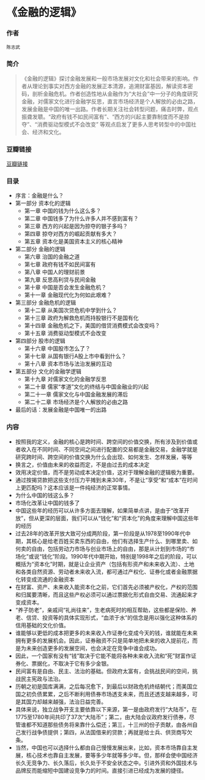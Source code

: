 《金融的逻辑》
=============================

### 作者
    陈志武 

### 简介
> 《金融的逻辑》探讨金融发展和一般市场发展对文化和社会带来的影响。作者从理论到事实对西方金融的发展正本清源，追溯财富基因，解读资本密码，剖析金融危机。作者创造性地从金融作为“大社会”中一分子的角度研究金融，对儒家文化进行金融学反思，直言市场经济是个人解放的必由之路，发展金融是中国的唯一出路。作者长期关注社会转型问题，痛击时弊，观点振聋发聩。“政府有钱不如民间富有”、“西方的兴起主要靠制度而不是掠夺”、“消费驱动型模式不会改变” 等观点启发了更多人思考转型中的中国社会、经济和文化。

### 豆瓣链接
  [豆瓣链接](http://book.douban.com/subject/3891900/)

### 目录
* 序言：金融是什么？
* 第一部分 资本化的逻辑
  - 第一章 中国的钱为什么这么多？
  - 第二章 中国钱多了为什么许多人并不感到富有？
  - 第三章 西方的兴起是因为掠夺的银子多吗？
  - 第四章 掠夺对西方的崛起贡献有多大？
  - 第五章 资本化是美国资本主义的核心精神
* 第二部分 金融的逻辑
  - 第六章 治国的金融之道
  - 第七章 政府有钱不如民间富有
  - 第八章 中国人的理财前景 
  - 第九章 反思高利贷与民间金融
  - 第十章 中国是否会发生金融危机？
  - 第十一章 金融现代化为何如此艰难？
* 第三部分 金融危机的逻辑
  - 第十二章 从美国次贷危机中学到什么？
  - 第十三章 政府为解救危机而持股银行不是国有化
  - 第十四章 金融危机之下，美国的借贷消费模式会改变吗？ 
  - 第十五章 消费驱动型模式不会改变
* 第四部分 股市的逻辑
  - 第十六章 中国股市怎么了？
  - 第十七章 从国有银行A股上市中看到什么？
  - 第十八章 资本市场与法治发展的互动
* 第五部分 文化的金融学逻辑
  - 第十九章 对儒家文化的金融学反思 
  - 第二十章 儒家“孝道”文化的终结与中国金融业的兴起
  - 第二十一章 儒家文化与中国金融发展的滞后
  - 第二十二章 市场经济是个人解放的必由之路
* 最后的话：发展金融是中国唯一的出路

### 内容 

* 按照我的定义，金融的核心是跨时间、跨空间的价值交换，所有涉及到价值或者收入在不同时间、不同空间之间进行配置的交易都是金融交易，金融学就是研究跨时间、跨空间的价值交换为什么会出现、如何发生、怎样发展，等等
* 换言之，价值由未来的收益而定，不是由过去的成本决定
* 效用决定价值，而不是劳动成本决定价值，这对于理解金融的逻辑极为重要。
* 通过按揭贷款把这些支付压力平摊到未来30年，不是让“享受”和“成本”在时间上更匹配吗？这本应该是一件纯经济的正常事情。
* 为什么中国的钱这么多？
* 市场化改革让中国的钱多了
* 中国这些年的经历可以从许多方面去理解，如果简单点讲，是由于“改革开放”，但从更深的层面，我们可以从“钱化”和“资本化”的角度来理解中国这些年的经历
* 过去28年的改革开放大致可分成两阶段，第一阶段是从1978至1990年代中期，其核心是给老百姓买卖东西的自由，他们有选择生产什么、到哪里卖、如何卖的自由，包括劳动力市场与创业市场上的自由，那是从计划到市场的“市场化”或说“钱化”阶段。1990年代中期开始，特别是1998年之后的阶段，可以概括为“资本化”时期，就是让企业资产（包括有形资产和未来收入流）、土地和各类自然资源、劳动者未来收入流，都可通过产权化、证券化或者金融票据化转变成流通的金融资本
* 在财富、资产、未来收入能资本化之前，它们首先必须被产权化，产权的范围和归属要清晰，而且这些产权必须可以通过票据化形式自由交易、流通起来才变成资本。
* “养子防老”，亲戚间“礼尚往来”，生老病死时的相互帮助，这些都是保险、养老、信贷、投资等的具体实现形式，“血浓于水”的信念是用以强化这种体系的信用基础的文化价值。
* 谁能够以更低的成本把更多的未来收入作证券化变成今天的钱，谁就能在未来拥有更多的发展机会。因此，证券融资不只是简单地把未来的收入提前花，而是为未来创造更多的发展空间，也会决定在竞争中谁会成功。
* 因此，一个国家有没有“钱”取决于它能不能将各种未来收入流和“死”财富作证券化、票据化，不取决于它有多少金银。
* 民间富有是自由、民主、法治的基础。但政府太富有，会挑战民间的空间，挑战民主宪政与法治。
* 历朝之初是国库满满，之后每况愈下，到最后以财政危机终结朝代；而美国立国之初负债累累，之后不断利用债券市场透支未来，而且还透支越来越多，可是其国力却越来越强，法治日益完善。
* 具体来说，独立战争开支主要依靠以下来源，第一是由政府发行“大陆币”，在1775至1780年间共印了37次“大陆币”；第二，由大陆会议政府发行债券，尽管谁都不知道那些债务将来靠什么偿还；第三，十三州的份子贡献，由各州自己发行战争债提供；第四，从法国借来的贷款；再就是给士兵、供货商写欠条。
* 当然，中国也可以选择什么都由自己慢慢发展出来，比如，资本市场靠自主发展，核心技术也靠自主发展，要等多少年就等多少年。但，那样会使中国经济长久无竞争力、长久落后，长久处于不安全状态之中。引进外资和外国技术与品牌反而能缩短中国建设竞争力的时间。直接引进已经成为发展的捷径。